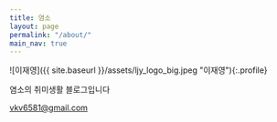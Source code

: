 ```yaml
---
title: 염소
layout: page
permalink: "/about/"
main_nav: true
---
```


![이재영]({{ site.baseurl }}/assets/ljy_logo_big.jpeg "이재영"){:.profile}

염소의 취미생활 블로그입니다

[vkv6581@gmail.com](vkv6581.gmail.com)

